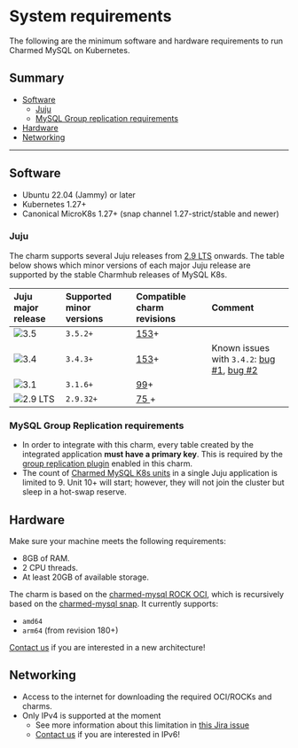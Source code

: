 # System requirements

The following are the minimum software and hardware requirements to run Charmed MySQL on Kubernetes.

## Summary

* [Software](#software)
  * [Juju](#juju)
  * [MySQL Group replication requirements](#mysql-group-replication-requirements)
* [Hardware](#hardware)
* [Networking](#networking)

---

## Software
* Ubuntu 22.04 (Jammy) or later
* Kubernetes 1.27+
* Canonical MicroK8s 1.27+ (snap channel 1.27-strict/stable and newer)

### Juju

The charm supports several Juju releases from [2.9 LTS](https://juju.is/docs/juju/roadmap#juju-juju-29) onwards. The table below shows which minor versions of each major Juju release are supported by the stable Charmhub releases of MySQL K8s. 

| Juju major release | Supported minor versions | Compatible charm revisions |Comment |
|:--------|:-----|:-----|:-----|
| ![3.5] | `3.5.2+` | [153]+ |     |
| ![3.4] | `3.4.3+` | [153]+ | Known issues with `3.4.2`: [bug #1](https://bugs.launchpad.net/juju/+bug/2065284), [bug #2](https://bugs.launchpad.net/juju/+bug/2064772)   |
| ![3.1] | `3.1.6+` | [99]+ |     |
| ![2.9 LTS] | `2.9.32+` | [75 ]+ |     |

### MySQL Group Replication requirements

* In order to integrate with this charm, every table created by the integrated application **must have a primary key**. This is required by the [group replication plugin](https://dev.mysql.com/doc/refman/8.0/en/group-replication-requirements.html) enabled in this charm.
* The count of [Charmed MySQL K8s units](https://dev.mysql.com/doc/refman/8.0/en/group-replication-limitations.html) in a single Juju application is limited to 9. Unit 10+ will start; however, they will not join the cluster but sleep in a hot-swap reserve.

## Hardware

Make sure your machine meets the following requirements:
- 8GB of RAM.
- 2 CPU threads.
- At least 20GB of available storage.

The charm is based on the [charmed-mysql ROCK OCI](https://github.com/canonical/charmed-mysql-rock), which is recursively based on the [charmed-mysql snap](https://snapcraft.io/charmed-mysql). It currently supports:
* `amd64`
* `arm64` (from revision 180+)

[Contact us](/t/11868) if you are interested in a new architecture!

## Networking
* Access to the internet for downloading the required OCI/ROCKs and charms.
* Only IPv4 is supported at the moment
  * See more information about this limitation in [this Jira issue](https://warthogs.atlassian.net/browse/DPE-4695)
  * [Contact us](/t/11868) if you are interested in IPv6!

<!-- LINKS -->
[153]: /t/14072
[99]: /t/11880
[75]: /t/11879

<!-- BADGES -->
[2.9 LTS]: https://img.shields.io/badge/2.9_LTS-%23E95420?label=Juju
[3.1]: https://img.shields.io/badge/3.1-%23E95420?label=Juju
[3.4]: https://img.shields.io/badge/3.4-%23E95420?label=Juju
[3.5]: https://img.shields.io/badge/3.5-%23E95420?label=Juju